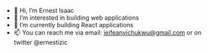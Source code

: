 - 👋 Hi, I’m Ernest Isaac
- 👀 I’m interested in building web applications
- 🌱 I’m currently building React applications
- 📫 You can reach me via email: ieifeanyichukwu@gmail.com or on twitter @ernestizic

<!---
ernestizic/ernestizic is a ✨ special ✨ repository because its `README.md` (this file) appears on your GitHub profile.
You can click the Preview link to take a look at your changes.
--->
